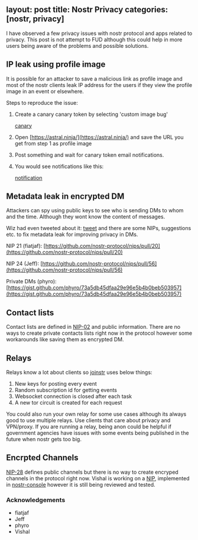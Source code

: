 layout: post
title: Nostr Privacy
categories: [nostr, privacy]
---

I have observed a few privacy issues with nostr protocol and apps related to privacy. This post is not attempt to FUD although this could help in more users being aware of the problems and possible solutions.

## IP leak using profile image

It is possible for an attacker to save a malicious link as profile image and most of the nostr clients leak IP address for the users if they view the profile image in an event or elsewhere.

Steps to reproduce the issue:

1. Create a canary canary token by selecting 'custom image bug'

   [canary](https://i.ibb.co/BspfGDG/image.png)

2. Open [https://astral.ninja/](https://astral.ninja/) and save the URL you get from step 1 as profile image

3. Post something and wait for canary token email notifications.

4. You would see notifications like this:
   
   [notification](https://i.ibb.co/4RTQKBB/image.png)

## Metadata leak in encrypted DM

Attackers can spy using public keys to see who is sending DMs to whom and the time. Although they wont know the content of messages.

Wiz had even tweeted about it: [tweet](https://i.ibb.co/hfXDFZx/image.png) and there are some NIPs, suggestions etc. to fix metadata leak for improving privacy in DMs.

NIP 21 (fiatjaf): [https://github.com/nostr-protocol/nips/pull/20](https://github.com/nostr-protocol/nips/pull/20)

NIP 24 (Jeff): [https://github.com/nostr-protocol/nips/pull/56](https://github.com/nostr-protocol/nips/pull/56)

Private DMs (phyro):  [https://gist.github.com/phyro/73a5db45dfaa29e96e5b4b0beb503957](https://gist.github.com/phyro/73a5db45dfaa29e96e5b4b0beb503957)

## Contact lists

Contact lists are defined in [NIP-02](https://github.com/Minds/nostr-nips/blob/master/02.md) and public information. There are no ways to create private contacts lists right now in the protocol however some workarounds like saving them as encrypted DM.

## Relays

Relays know a lot about clients so [joinstr](https://github.com/1440000bytes/joinstr) uses below things:

1. New keys for posting every event
2. Random subscription id for getting events
3. Websocket connection is closed after each task
4. A new tor circuit is created for each request

You could also run your own relay for some use cases although its always good to use multiple relays. Use clients that care about privacy and VPN/proxy. If you are running a relay, being anon could be helpful if government agencies have issues with some events being published in the future when nostr gets too big.

## Encrpted Channels

[NIP-28](https://github.com/nostr-protocol/nips/blob/master/28.md) defines public channels but there is no way to create encryped channels in the protocol right now. Vishal is working on a [NIP](https://github.com/nostr-protocol/nips/pull/59), implemented in [nostr-console](https://github.com/vishalxl/nostr_console) however it is still being reviewed and tested.

### Acknowledgements

- fiatjaf
- Jeff 
- phyro
- Vishal


